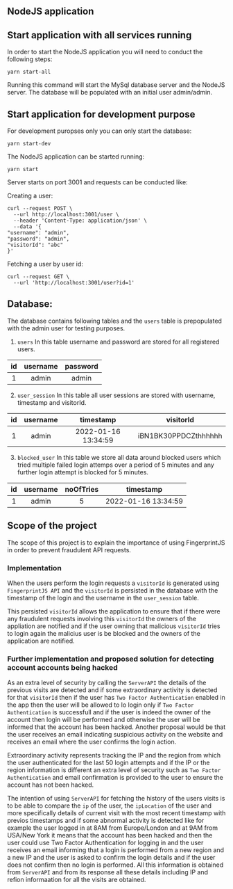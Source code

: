 ## NodeJS application

## Start application with all services running

In order to start the NodeJS application you will need to conduct the following steps:

```
yarn start-all
```

Running this command will start the MySql database server and the NodeJS server.
The database will be populated with an initial user admin/admin.

## Start application for development purpose

For development puropses only you can only start the database:

```
yarn start-dev
```

The NodeJS application can be started running:

```
yarn start
```

Server starts on port 3001 and requests can be conducted like:

Creating a user:
```
curl --request POST \
  --url http://localhost:3001/user \
  --header 'Content-Type: application/json' \
  --data '{
"username": "admin",
"password": "admin",
"visitorId": "abc"
}'
```

Fetching a user by user id:
```
curl --request GET \
  --url 'http://localhost:3001/user?id=1'
```

## Database:

The database contains following tables and the `users` table is prepopulated with the admin user for testing purposes.

1. `users`
   In this table username and password are stored for all registered users.

| id | username  | password 
| :-----: | :-: | :-: | 
| 1 | admin | admin | 

2. `user_session`
   In this table all user sessions are stored with username, timestamp and visitorId.


| id | username  | timestamp  | visitorId
| :-----: | :-: | :-: | :-: |
| 1 | admin | 2022-01-16 13:34:59 | iBN1BK30PPDCZthhhhhh

3. `blocked_user`
   In this table we store all data around blocked users which tried multiple failed login attemps over a period of 5 minutes and any further login attempt is blocked for 5 minutes.

| id | username  | noOfTries  | timestamp
| :-----: | :-: | :-: | :-: |
| 1 | admin | 5 | 2022-01-16 13:34:59

## Scope of the project

The scope of this project is to explain the importance of using FingerprintJS in order to prevent fraudulent API requests.

### Implementation

When the users perform the login requests a `visitorId` is generated using `FingerprintJS API` and the `visitorId` is persisted in the database with the timestamp of the login and the username in the `user_session` table.

This persisted `visitorId` allows the application to ensure that if there were any fraudulent requests involving this `visitorId` the owners of the appliation are notified and if the user owning that malicious `visitorId` tries to login again the malicius user is be blocked and the owners of the application are notified.

### Further implementation and proposed solution for detecting account accounts being hacked

As an extra level of security by calling the `ServerAPI` the details of the previous visits are detected and if some extraordinary activity is detected for that `visitorId` then if the user has `Two Factor Authentication` enabled in the app then the user will be allowed to lo login only if `Two Factor Authentication` is successfull and if the user is indeed the owner of the account then login will be performed and otherwise the user will be informed that the account has been hacked. Another proposal would be that the user receives an email indicating suspicious activity on the website and receives an email where the user confirms the login action.

Extraordinary activity represents tracking the IP and the region from which the user authenticated for the last 50 login attempts and if the IP or the region information is different an extra level of security such as `Two Factor Authentication` and email confirmation is provided to the user to ensure the account has not been hacked.

The intention of using `ServerAPI` for fetching the history of the users visits is to be able to compare the `ip` of the user, the `ipLocation` of the user and more specifically details of current visit with the most recent timestamp with previos timestamps and if some abnormal activity is detected like for example the user logged in at 8AM from Europe/London and at 9AM from USA/New York it means that the account has been hacked and then the user could use Two Factor Authentication for logging in and the user receives an email informing that a login is performed from a new region and a new IP and the user is asked to confirm the login details and if the user does not confirm then no login is performed. All this information is obtained from `ServerAPI` and from its response all these details including IP and refion informaation for all the visits are obtained.

